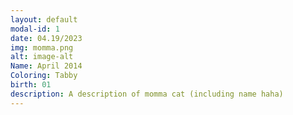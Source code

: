 ```yaml
---
layout: default
modal-id: 1
date: 04.19/2023
img: momma.png
alt: image-alt
Name: April 2014
Coloring: Tabby
birth: 01
description: A description of momma cat (including name haha)
---
```

